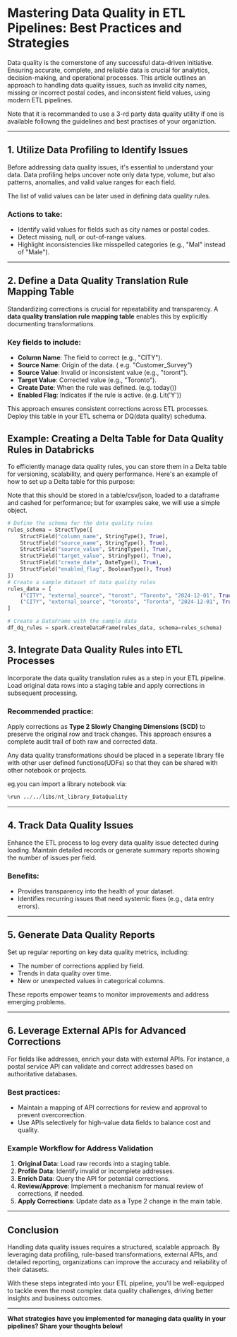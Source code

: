 # Mastering Data Quality in ETL Pipelines: Best Practices and Strategies

Data quality is the cornerstone of any successful data-driven initiative. Ensuring accurate, complete, and reliable data is crucial for analytics, decision-making, and operational processes. This article outlines an approach to handling data quality issues, such as invalid city names, missing or incorrect postal codes, and inconsistent field values, using modern ETL pipelines.

Note that it is recommanded to use a 3-rd party data quality utility if one is available followng the guidelines and best practises of your organiztion.

---

## 1. Utilize Data Profiling to Identify Issues

Before addressing data quality issues, it's essential to understand your data. Data profiling helps uncover note only data type, volume, but also patterns, anomalies, and valid value ranges for each field.

The list of valid values can be later used in defining data quality rules.

### Actions to take:
- Identify valid values for fields such as city names or postal codes.
- Detect missing, null, or out-of-range values.
- Highlight inconsistencies like misspelled categories (e.g., "Mal" instead of "Male").

---

## 2. Define a Data Quality Translation Rule Mapping Table

Standardizing corrections is crucial for repeatability and transparency. A **data quality translation rule mapping table** enables this by explicitly documenting transformations.

### Key fields to include:
- **Column Name**: The field to correct (e.g., "CITY").
- **Source Name**: Origin of the data. ( e.g. "Customer_Survey")
- **Source Value**: Invalid or inconsistent value (e.g., "toront").
- **Target Value**: Corrected value (e.g., "Toronto").
- **Create Date**: When the rule was defined. (e.g. today())
- **Enabled Flag**: Indicates if the rule is active. (e.g. Lit('Y'))

This approach ensures consistent corrections across ETL processes.  Deploy this table in your ETL schema or DQ(data quality) scheduma.

## Example: Creating a Delta Table for Data Quality Rules in Databricks

To efficiently manage data quality rules, you can store them in a Delta table for versioning, scalability, and query performance. Here's an example of how to set up a Delta table for this purpose:

Note that this should be stored in a table/csv/json, loaded to a dataframe and cashed for performance; but for examples sake, we will use a simple object.

```python
# Define the schema for the data quality rules
rules_schema = StructType([
    StructField("column_name", StringType(), True),
    StructField("source_name", StringType(), True),
    StructField("source_value", StringType(), True),
    StructField("target_value", StringType(), True),
    StructField("create_date", DateType(), True),
    StructField("enabled_flag", BooleanType(), True)
])
# Create a sample dataset of data quality rules
rules_data = [
    ("CITY", "external_source", "toront", "Toronto", "2024-12-01", True),
    ("CITY", "external_source", "toronto", "Toronto", "2024-12-01", True),
]

# Create a DataFrame with the sample data
df_dq_rules = spark.createDataFrame(rules_data, schema=rules_schema)
```

## 3. Integrate Data Quality Rules into ETL Processes

Incorporate the data quality translation rules as a step in your ETL pipeline. Load original data rows into a staging table and apply corrections in subsequent processing.



### Recommended practice:
Apply corrections as **Type 2 Slowly Changing Dimensions (SCD)** to preserve the original row and track changes. This approach ensures a complete audit trail of both raw and corrected data.

Any data quality transformations should be placed in a seperate library file with other user defined functions(UDFs) so that they can be shared with other notebook or projects.

eg.you can import a library notebook via:
```python
%run ../../libs/nt_library_DataQuality
```

---

## 4. Track Data Quality Issues

Enhance the ETL process to log every data quality issue detected during loading. Maintain detailed records or generate summary reports showing the number of issues per field.

### Benefits:
- Provides transparency into the health of your dataset.
- Identifies recurring issues that need systemic fixes (e.g., data entry errors).

---

## 5. Generate Data Quality Reports

Set up regular reporting on key data quality metrics, including:
- The number of corrections applied by field.
- Trends in data quality over time.
- New or unexpected values in categorical columns.

These reports empower teams to monitor improvements and address emerging problems.

---

## 6. Leverage External APIs for Advanced Corrections

For fields like addresses, enrich your data with external APIs. For instance, a postal service API can validate and correct addresses based on authoritative databases.

### Best practices:
- Maintain a mapping of API corrections for review and approval to prevent overcorrection.
- Use APIs selectively for high-value data fields to balance cost and quality.

### Example Workflow for Address Validation

1. **Original Data**: Load raw records into a staging table.
2. **Profile Data**: Identify invalid or incomplete addresses.
3. **Enrich Data**: Query the API for potential corrections.
4. **Review/Approve**: Implement a mechanism for manual review of corrections, if needed.
5. **Apply Corrections**: Update data as a Type 2 change in the main table.

---

## Conclusion

Handling data quality issues requires a structured, scalable approach. By leveraging data profiling, rule-based transformations, external APIs, and detailed reporting, organizations can improve the accuracy and reliability of their datasets.

With these steps integrated into your ETL pipeline, you'll be well-equipped to tackle even the most complex data quality challenges, driving better insights and business outcomes.

---

**What strategies have you implemented for managing data quality in your pipelines? Share your thoughts below!**
